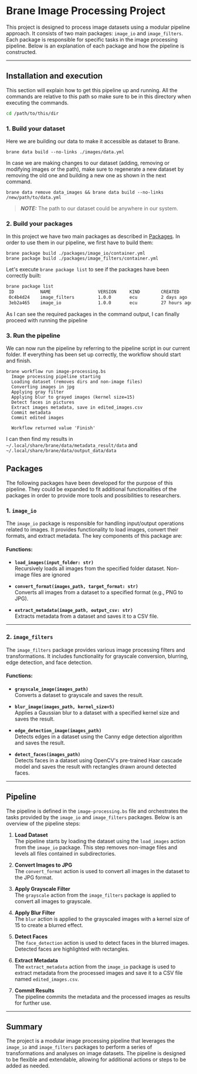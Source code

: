 # Brane Image Processing Project

This project is designed to process image datasets using a modular pipeline approach. It consists of two main packages: `image_io` and `image_filters`. Each package is responsible for specific tasks in the image processing pipeline. Below is an explanation of each package and how the pipeline is constructed.

---

## Installation and execution
This section will explain how to get this pipeline up and running. All the commands are relative to this path so make sure to be in this directory when executing the commands.

```bash
cd /path/to/this/dir
```

### 1. Build your dataset
Here we are building our data to make it accessible as dataset to Brane.

```properties
brane data build --no-links ./images/data.yml
```

In case we are making changes to our dataset (adding, removing or modifying images or the path), make sure to regenerate a new dataset by removing the old one and building a new one as shown in the next command. 

```properties
brane data remove data_images && brane data build --no-links /new/path/to/data.yml
```
> **_NOTE:_**  The path to our dataset could be anywhere in our system.

### 2. Build your packages
In this project we have two main packages as described in [Packages](./README.md#packages). In order to use them in our pipeline, we first have to build them:

```properties
brane package build ./packages/image_io/container.yml
brane package build ./packages/image_filters/container.yml
```

Let's execute `brane package list` to see if the packages have been correctly built:
```bash
brane package list
 ID          NAME                  VERSION     KIND        CREATED          SIZE      
 0c4b4d24    image_filters         1.0.0       ecu         2 days ago       440.38 MB 
 3eb2a465    image_io              1.0.0       ecu         27 hours ago     440.38 MB
 ```

As I can see the required packages in the command output, I can finally proceed with running the pipeline

### 3. Run the pipeline
We can now run the pipeline by referring to the pipeline script in our current folder. If everything has been set up correctly, the workflow should start and finish.

```command
brane workflow run image-processing.bs
  Image processing pipeline starting
  Loading dataset (removes dirs and non-image files)
  Converting images in jpg
  Applying gray filter
  Applying blur to grayed images (kernel size=15)
  Detect faces in pictures
  Extract images metadata, save in edited_images.csv
  Commit metadata
  Commit edited images

  Workflow returned value 'Finish'
```

I can then find my results in `~/.local/share/brane/data/metadata_result/data` and `~/.local/share/brane/data/output_data/data`

## Packages
The following packages have been developed for the purpose of this pipeline. They could be expanded to fit additional functionalities of the packages in order to provide more tools and possibilities to researchers. 

### 1. `image_io`
The `image_io` package is responsible for handling input/output operations related to images. It provides functionality to load images, convert their formats, and extract metadata. The key components of this package are:

#### Functions:
- **`load_images(input_folder: str)`**  
  Recursively loads all images from the specified folder dataset. Non-image files are ignored

- **`convert_format(images_path, target_format: str)`**  
  Converts all images from a dataset to a specified format (e.g., PNG to JPG). 

- **`extract_metadata(image_path, output_csv: str)`**  
  Extracts metadata from a dataset and saves it to a CSV file.

---

### 2. `image_filters`
The `image_filters` package provides various image processing filters and transformations. It includes functionality for grayscale conversion, blurring, edge detection, and face detection.

#### Functions:
- **`grayscale_image(images_path)`**  
  Converts a dataset to grayscale and saves the result.

- **`blur_image(images_path, kernel_size=5)`**  
  Applies a Gaussian blur to a dataset with a specified kernel size and saves the result.

- **`edge_detection_image(images_path)`**  
  Detects edges in a dataset using the Canny edge detection algorithm and saves the result.

- **`detect_faces(images_path)`**  
  Detects faces in a dataset using OpenCV's pre-trained Haar cascade model and saves the result with rectangles drawn around detected faces.

---

## Pipeline

The pipeline is defined in the `image-processing.bs` file and orchestrates the tasks provided by the `image_io` and `image_filters` packages. Below is an overview of the pipeline steps:

1. **Load Dataset**  
   The pipeline starts by loading the dataset using the `load_images` action from the `image_io` package. This step removes non-image files and levels all files contained in subdirectories.

2. **Convert Images to JPG**  
   The `convert_format` action is used to convert all images in the dataset to the JPG format.

3. **Apply Grayscale Filter**  
   The `grayscale` action from the `image_filters` package is applied to convert all images to grayscale.

4. **Apply Blur Filter**  
   The `blur` action is applied to the grayscaled images with a kernel size of 15 to create a blurred effect.

5. **Detect Faces**  
   The `face_detection` action is used to detect faces in the blurred images. Detected faces are highlighted with rectangles.

6. **Extract Metadata**  
   The `extract_metadata` action from the `image_io` package is used to extract metadata from the processed images and save it to a CSV file named `edited_images.csv`.

7. **Commit Results**  
   The pipeline commits the metadata and the processed images as results for further use.

---

## Summary

The project is a modular image processing pipeline that leverages the `image_io` and `image_filters` packages to perform a series of transformations and analyses on image datasets. The pipeline is designed to be flexible and extendable, allowing for additional actions or steps to be added as needed.